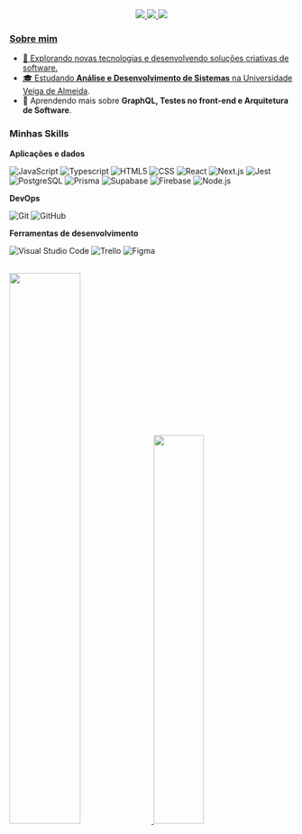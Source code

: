 <div align="center">  
<a href="https://instagram.com/freitas.dev" target="_blank"><img src="https://img.shields.io/badge/Instagram-E4405F?style=for-the-badge&logo=instagram&logoColor=white"</a>
<a href="https://www.linkedin.com/in/eduardo-souto-72493b26b" target="_blank"><img src="https://img.shields.io/badge/LinkedIn-0077B5?style=for-the-badge&logo=linkedin&logoColor=white"</a>
<a href="mailto:dev.edufreitas@gmail.com" target="_blank"><img src="https://img.shields.io/badge/Gmail-D14836?style=for-the-badge&logo=gmail&logoColor=white"</a>
</div>
<h3>Sobre mim</h3>

- 🤔 Explorando novas tecnologias e desenvolvendo soluções criativas de software.
- 🎓 Estudando **Análise e Desenvolvimento de Sistemas** na <a href="https://uva.br/">Universidade Veiga de Almeida</a>.
- 🌱 Aprendendo mais sobre **GraphQL, Testes no front-end e Arquitetura de Software**.

<h3>Minhas Skills</h3>

**Aplicações e dados**

![JavaScript](https://img.shields.io/badge/-JavaScript-333333?style=flat&logo=javascript)
![Typescript](https://img.shields.io/badge/-Typescript-333333?style=flat&logo=typescript)
![HTML5](https://img.shields.io/badge/-HTML5-333333?style=flat&logo=HTML5)
![CSS](https://img.shields.io/badge/-CSS-333333?style=flat&logo=CSS3&logoColor=1572B6)
![React](https://img.shields.io/badge/-React-333333?style=flat&logo=react)
![Next.js](https://img.shields.io/badge/-Next.js-333333?style=flat&logo=next.js)
![Jest](https://img.shields.io/badge/-Jest-333333?style=flat&logo=jest)
![PostgreSQL](https://img.shields.io/badge/-PostgreSQL-333333?style=flat&logo=postgresql)
![Prisma](https://img.shields.io/badge/-Prisma-333333?style=flat&logo=prisma)
![Supabase](https://img.shields.io/badge/-Supabase-333333?style=flat&logo=supabase)
![Firebase](https://img.shields.io/badge/-Firebase-333333?style=flat&logo=firebase)
![Node.js](https://img.shields.io/badge/-Node.js-333333?style=flat&logo=node.js)

**DevOps**

![Git](https://img.shields.io/badge/-Git-333333?style=flat&logo=git)
![GitHub](https://img.shields.io/badge/-GitHub-333333?style=flat&logo=github)

**Ferramentas de desenvolvimento**

![Visual Studio Code](https://img.shields.io/badge/-Visual%20Studio%20Code-333333?style=flat&logo=visual-studio-code&logoColor=007ACC)
![Trello](https://img.shields.io/badge/-Trello-333333?style=flat&logo=trello&logoColor=007ACC)
![Figma](https://img.shields.io/badge/-Figma-333333?style=flat&logo=figma&logoColor=007ACC)

<br/>
  
<div>
<a href="https://github.com/eduardosoutodefreitas">
  <img width="50%" src="https://github-readme-stats.vercel.app/api?username=eduardosoutodefreitas&show_icons=true&theme=dracula&count_private=true" />
  <img width="42%" src="https://github-readme-stats.vercel.app/api/top-langs?username=eduardosoutodefreitas&show_icons=true&theme=dracula&layout=compact&langs_count=8&card_width=320" />
</a>
</div>
